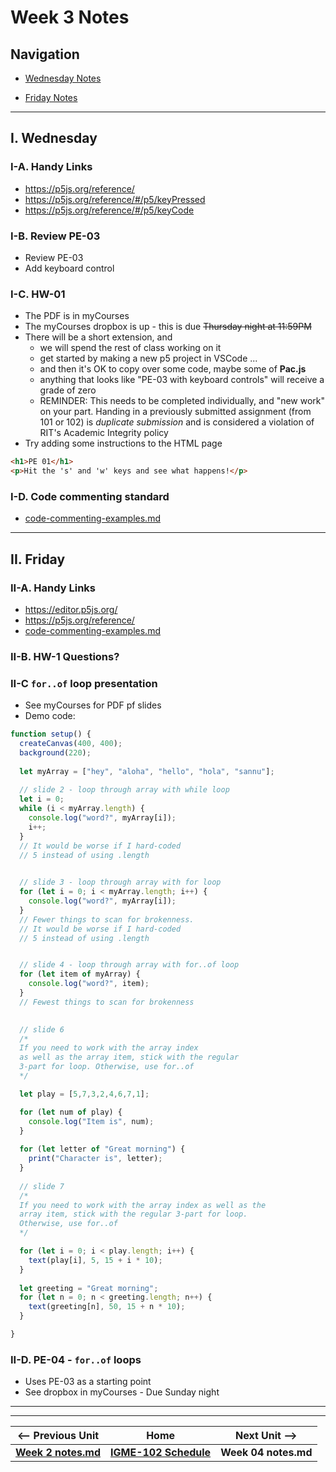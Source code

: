 # Week 3 Notes

## Navigation

- [Wednesday Notes](#wednesday)

- [Friday Notes](#friday)

<hr>

<a id="wednesday" />

## I. Wednesday

### I-A. Handy Links
- https://p5js.org/reference/
- https://p5js.org/reference/#/p5/keyPressed
- https://p5js.org/reference/#/p5/keyCode

### I-B. Review PE-03
- Review PE-03
- Add keyboard control


### I-C. HW-01
- The PDF is in myCourses
- The myCourses dropbox is up - this is due <s>Thursday night at 11:59PM</s>
- There will be a short extension, and
  - we will spend the rest of class working on it
  - get started by making a new p5 project in VSCode ...
  - and then it's OK to copy over some code, maybe some of **Pac.js**
  - anything that looks like "PE-03 with keyboard controls" will receive a grade of zero
  - REMINDER: This needs to be completed individually, and "new work" on your part. Handing in a previously submitted assignment (from 101 or 102) is *duplicate submission* and is considered a violation of RIT's Academic Integrity policy
- Try adding some instructions to the HTML page

```html
<h1>PE 01</h1>
<p>Hit the 's' and 'w' keys and see what happens!</p>
```

### I-D. Code commenting standard
- [code-commenting-examples.md](../docs/code-commenting-examples.md)



<hr>

<a id="friday" />

## II. Friday

### II-A. Handy Links
- https://editor.p5js.org/
- https://p5js.org/reference/
- [code-commenting-examples.md](../docs/code-commenting-examples.md)

### II-B. HW-1 Questions?

### II-C `for..of` loop presentation
- See myCourses for PDF pf slides
- Demo code:

```js
function setup() {
  createCanvas(400, 400);
  background(220);
  
  let myArray = ["hey", "aloha", "hello", "hola", "sannu"];
  
  // slide 2 - loop through array with while loop
  let i = 0;
  while (i < myArray.length) {
    console.log("word?", myArray[i]);
    i++;
  }
  // It would be worse if I hard-coded
  // 5 instead of using .length

  
  // slide 3 - loop through array with for loop
  for (let i = 0; i < myArray.length; i++) {
	console.log("word?", myArray[i]);
  }
  // Fewer things to scan for brokenness.
  // It would be worse if I hard-coded
  // 5 instead of using .length


  // slide 4 - loop through array with for..of loop
  for (let item of myArray) {
	console.log("word?", item);
  }
  // Fewest things to scan for brokenness

  
  // slide 6
  /* 
  If you need to work with the array index 
  as well as the array item, stick with the regular 
  3-part for loop. Otherwise, use for..of 
  */

  let play = [5,7,3,2,4,6,7,1];

  for (let num of play) {
	console.log("Item is", num);
  }
  
  for (let letter of "Great morning") {
	print("Character is", letter);
  }
  
  // slide 7
  /* 
  If you need to work with the array index as well as the     
  array item, stick with the regular 3-part for loop. 
  Otherwise, use for..of 
  */

  for (let i = 0; i < play.length; i++) {
	text(play[i], 5, 15 + i * 10);
  }
  
  let greeting = "Great morning";
  for (let n = 0; n < greeting.length; n++) {
	text(greeting[n], 50, 15 + n * 10);
  }

}
```

### II-D. PE-04 - `for..of` loops
- Uses PE-03 as a starting point
- See dropbox in myCourses - Due Sunday night

<hr><hr>

| <-- Previous Unit | Home | Next Unit -->
| --- | --- | --- 
| [**Week 2 notes.md**](02.md)     |  [**IGME-102 Schedule**](../schedule.md) | **Week 04 notes.md**
